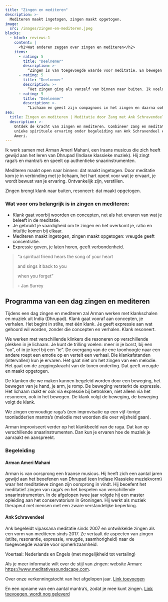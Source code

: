 ```yaml
---
title: "Zingen en mediteren"
description: >-
  Mediteren maakt ingetogen, zingen maakt opgetogen.
image:
  src: /images/zingen-en-mediteren.jpeg
blocks:
  - block: reviews-1
    content: |
      <h2>Wat anderen zeggen over zingen en mediteren</h2>
    items:
      - rating: 5
        title: "Deelnemer"
        description: >-
          “Zingen is van toegevoegde waarde voor meditatie. En bewegen met klank ook”
      - rating: 5
        title: "Deelnemer"
        description: >-
          “Het zingen ging als vanzelf van binnen naar buiten. Ik voelde me opgenomen in de harmonie van klanken om me heen. Dat tilt me boven mezelf uit”
      - rating: 5
        title: "Deelnemer"
        description: >-
          “Lichaam en geest zijn compagnons in het zingen en daarna ook in het mediteren”
seo:
  title: Zingen en mediteren | Meditatie door Zang met Ank Schravendeel
  description: >-
    Ontdek de kracht van zingen en mediteren. Combineer zang en meditatie voor een
    unieke spirituele ervaring onder begeleiding van Ank Schravendeel en Arman
    Ameri.
---
```


<p>
  Ik werk samen met Arman Ameri Mahani, een Iraans musicus die zich heeft gewijd aan het leren van Dhrupad (Indiase klassieke muziek). Hij zingt raga’s en mantra’s en speelt op authentieke snaarinstrumenten.
</p>

<p>
  Mediteren maakt open naar binnen: dat maakt ingetogen.
  Door meditatie kom je in verbinding met je lichaam, het hart opent voor wat je ervaart, je wordt bewust van je ervaring. Ontvankelijk zijn, verstillen.
</p>

<p>
  Zingen brengt klank naar buiten, resoneert: dat maakt opgetogen.
</p>

<h3>Wat voor ons belangrijk is in zingen en mediteren:</h3>
<ul>
  <li>Klank gaat voorbij woorden en concepten, net als het ervaren van wat je beleeft in de meditatie.</li>
  <li>Je gebruikt je vaardigheid om te zingen en het overkomt je, ratio en intuïtie komen bij elkaar.</li>
  <li>Mediteren maakt ingetogen, zingen maakt opgetogen: vreugde geeft concentratie.</li>
  <li>Expressie geven, je laten horen, geeft verbondenheid.</li>
</ul>

<blockquote className="text-center italic my-4">
  <p>“a spiritual friend hears the song of your heart</p>
  <p>and sings it back to you</p>
  <p>when you forget”</p>
  <footer>- Jan Surrey</footer>
</blockquote>

## Programma van een dag zingen en mediteren

Tijdens een dag zingen en mediteren zal Arman werken met klankschalen en muziek uit India (Dhrupad). Klank gaat vooraf aan concepten, je verhalen. Het begint in stilte, met één klank. Je geeft expressie aan wat gehoord wil worden, zonder die concepten en verhalen. Klank resoneert.

We werken met verschillende klinkers die resoneren op verschillende plekken in je lichaam. Je kunt de trilling voelen: meer in je borst, bij een “oo”, of in je keel bij een “ie”. De overgang van de ene toonhoogte naar een andere roept een emotie op en vertelt een verhaal. Die klankafstanden (intervallen) kun je ervaren. Het gaat niet om het zingen van een melodie. Het gaat om de zeggingskracht van de tonen onderling. Dat geeft vreugde en maakt opgetogen.

De klanken die we maken kunnen begeleid worden door een beweging, het bewegen van je hand, je arm, je romp. De beweging versterkt de expressie. Het lichaam raakt er ook via expressie bij betrokken, niet alleen via het resoneren, ook in het bewegen. De klank volgt de beweging, de beweging volgt de klank.

We zingen eenvoudige raga’s (een improvisatie op een vijf-tonige toonladder)en mantra’s (melodie met woorden die over wijsheid gaan).

Arman improviseert verder op het klankbeeld van de raga. Dat kan op verschillende snaarinstrumenten. Dan kun je ervaren hoe de muziek je aanraakt en aanspreekt.

<h3>Begeleiding</h3>

<h4>Arman Ameri Mahani</h4>
<p>
  Arman is van oorsprong een Iraanse musicus. Hij heeft zich een aantal jaren gewijd aan het beoefenen van Dhrupad (een Indiase Klassieke muziekvorm) waar het meditatieve zingen zijn oorsprong in vindt. Hij beoefent het meditatief zingen van raga’s en het bespelen van verschillende snaarinstrumenten. In de afgelopen twee jaar volgde hij een master opleiding aan het conservatorium in Groningen. Hij werkt als muziek therapeut met mensen met een zware verstandelijke beperking.
</p>

<h4>Ank Schravendeel</h4>
<p>
  Ank begeleidt vipassana meditatie sinds 2007 en ontwikkelde zingen als een vorm van mediteren sinds 2017. Ze vertaalt de aspecten van zingen (stilte, resonantie, expressie, vreugde, saamhorigheid) naar de toegevoegde waarde voor opmerkzaamheid.
</p>

<p>
  Voertaal: Nederlands en Engels (met mogelijkheid tot vertaling)
</p>

<p>
  Als je meer informatie wilt over de stijl van zingen: website Arman: <a href="https://www.meditativesoundscape.com" target="_blank" rel="noopener noreferrer">https://www.meditativesoundscape.com</a>.
</p>

<p>
  Over onze verkenningstocht van het afgelopen jaar. <a href="#">Link toevoegen</a>
</p>

<p>
  En een opname van een aantal mantra’s, zodat je mee kunt zingen. <a href="#">Link toevoegen, wordt nog geleverd</a>
</p>
